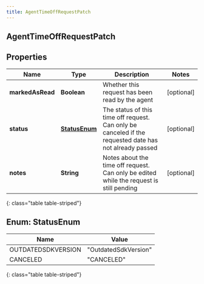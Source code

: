 ```yaml
---
title: AgentTimeOffRequestPatch
---
```

## AgentTimeOffRequestPatch


## Properties

| Name | Type | Description | Notes |
| ------------ | ------------- | ------------- | ------------- |
| **markedAsRead** | **Boolean** | Whether this request has been read by the agent |  [optional] |
| **status** | [**StatusEnum**](#StatusEnum) | The status of this time off request. Can only be canceled if the requested date has not already passed |  [optional] |
| **notes** | **String** | Notes about the time off request. Can only be edited while the request is still pending |  [optional] |
{: class="table table-striped"}


<a name="StatusEnum"></a>

## Enum: StatusEnum

| Name | Value |
| ---- | ----- |
| OUTDATEDSDKVERSION | &quot;OutdatedSdkVersion&quot; |
| CANCELED | &quot;CANCELED&quot; |
{: class="table table-striped"}


